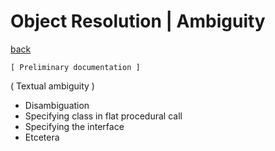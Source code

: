 ﻿Object Resolution | Ambiguity
=============================

[back](./)

`[ Preliminary documentation ]`

( Textual ambiguity )

- Disambiguation
- Specifying class in flat procedural call
- Specifying the interface
- Etcetera
